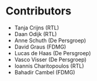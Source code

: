 # Contributors

* Tanja Crijns (RTL)
* Daan Odijk (RTL)
* Anne Schuth (De Persgroep)
* David Graus (FDMG)
* Lucas de Haas (De Persgroep)
* Vasco Visser (De Persgroep)
* Ioannis Charitopoulos (RTL)
* Bahadir Cambel (FDMG)
